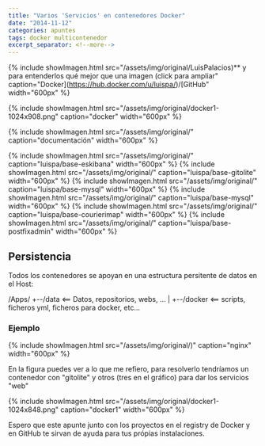 ```yaml
---
title: "Varios 'Servicios' en contenedores Docker"
date: "2014-11-12"
categories: apuntes
tags: docker multicontenedor
excerpt_separator: <!--more-->
---
```


{% include showImagen.html
    src="/assets/img/original/LuisPalacios)** y para entenderlos qué mejor que una imagen (click para ampliar"
    caption="Docker](https://hub.docker.com/u/luispa/)/[GitHub"
    width="600px"
    %}

{% include showImagen.html
    src="/assets/img/original/docker1-1024x908.png"
    caption="docker"
    width="600px"
    %}

{% include showImagen.html
    src="/assets/img/original/"
    caption="documentación"
    width="600px"
    %}

{% include showImagen.html
    src="/assets/img/original/"
    caption="luispa/base-eskibana"
    width="600px"
    %}
{% include showImagen.html
    src="/assets/img/original/"
    caption="luispa/base-gitolite"
    width="600px"
    %}
{% include showImagen.html
    src="/assets/img/original/"
    caption="luispa/base-mysql"
    width="600px"
    %}
{% include showImagen.html
    src="/assets/img/original/"
    caption="luispa/base-mysql"
    width="600px"
    %}
{% include showImagen.html
    src="/assets/img/original/"
    caption="luispa/base-courierimap"
    width="600px"
    %}
{% include showImagen.html
    src="/assets/img/original/"
    caption="luispa/base-postfixadmin"
    width="600px"
    %}

## Persistencia

Todos los contenedores se apoyan en una estructura persitente de datos en el Host:

 
/Apps/
     +--/data    <== Datos, repositorios, webs, ...
     |
     +--/docker  <== scripts, ficheros yml, ficheros para docker, etc... 
 

### Ejemplo

{% include showImagen.html
    src="/assets/img/original/)"
    caption="nginx"
    width="600px"
    %}

En la figura puedes ver a lo que me refiero, para resolverlo tendríamos un contenedor con "gitolite" y otros (tres en el gráfico) para dar los servicios "web"

{% include showImagen.html
    src="/assets/img/original/docker1-1024x848.png"
    caption="docker1"
    width="600px"
    %}

Espero que este apunte junto con los proyectos en el registry de Docker y en GitHub te sirvan de ayuda para tus própias instalaciones.
